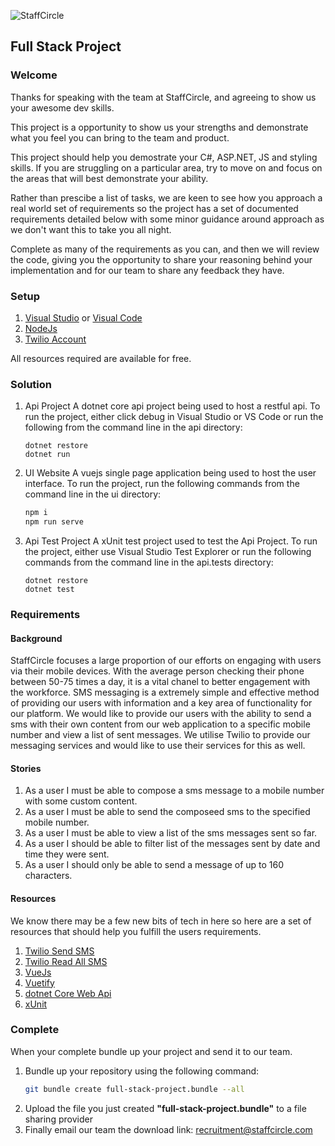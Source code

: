 ![StaffCircle](https://www.staffcircle.com/wp-content/uploads/2018/01/logo.png "StaffCircle")

## Full Stack Project

### Welcome
Thanks for speaking with the team at StaffCircle, and agreeing to show us your awesome dev skills.

This project is a opportunity to show us your strengths and demonstrate what you feel you can bring to the team and product. 

This project should help you demostrate your C\#, ASP.NET, JS and styling skills. If you are struggling on a particular area, try to 
move on and focus on the areas that will best demonstrate your ability.

Rather than prescibe a list of tasks, we are keen to see how you approach a real world set of requirements so the project has a set of documented requirements detailed below with some minor guidance around approach as we don't want this to take you all night.

Complete as many of the requirements as you can, and then we will review the code, giving you the opportunity to share your reasoning behind your implementation and for our team to share any feedback they have.

### Setup
1. [Visual Studio](https://visualstudio.microsoft.com/thank-you-downloading-visual-studio/?sku=Community&rel=15) or [Visual Code](https://code.visualstudio.com/docs?dv=win&wt.mc_id=DX_841432&sku=codewin)
2. [NodeJs](https://nodejs.org/en/)
3. [Twilio Account](https://www.twilio.com/try-twilio)

All resources required are available for free.

### Solution
1. Api Project
A dotnet core api project being used to host a restful api. To run the project, either click debug in Visual Studio or VS Code or run the following from the command line in the api directory: 
    ```
	dotnet restore
	dotnet run
	```
2. UI Website
A vuejs single page application being used to host the user interface. To run the project, run the following commands from the command line in the ui directory:
    ```bash
	npm i
	npm run serve
	```
3. Api Test Project
A xUnit test project used to test the Api Project. To run the project, either use Visual Studio Test Explorer or run the following commands from the command line in the api.tests directory:
    ```
	dotnet restore
	dotnet test
	```
### Requirements
#### Background
StaffCircle focuses a large proportion of our efforts on engaging with users via their mobile devices. 
With the average person checking their phone between 50-75 times a day, it is a vital chanel to better engagement with the workforce. 
SMS messaging is a extremely simple and effective method of providing our users with information and a key area of functionality for our platform.
We would like to provide our users with the ability to send a sms with their own content from our web application to a specific mobile number and view a list of sent messages.
We utilise Twilio to provide our messaging services and would like to use their services for this as well.

#### Stories
1. As a user I must be able to compose a sms message to a mobile number with some custom content.
2. As a user I must be able to send the composeed sms to the specified mobile number.
3. As a user I must be able to view a list of the sms messages sent so far.
4. As a user I should be able to filter list of the messages sent by date and time they were sent.
5. As a user I should only be able to send a message of up to 160 characters.

#### Resources
We know there may be a few new bits of tech in here so here are a set of resources that should help you fulfill the users requirements.
1. [Twilio Send SMS](https://www.twilio.com/docs/sms/send-messages)
2. [Twilio Read All SMS](https://www.twilio.com/docs/sms/api/message#read-multiple-message-resources)
3. [VueJs](https://vuejs.org/)
4. [Vuetify](https://vuetifyjs.com/)
5. [dotnet Core Web Api](https://docs.microsoft.com/en-us/aspnet/core/tutorials/first-web-api?view=aspnetcore-2.1)
6. [xUnit](https://docs.microsoft.com/en-us/aspnet/core/mvc/controllers/testing?view=aspnetcore-2.1)
        
### Complete
When your complete bundle up your project and send it to our team.
1. Bundle up your repository using the following command:
    ```bash
    git bundle create full-stack-project.bundle --all
    ```
2. Upload the file you just created **"full-stack-project.bundle"** to a file sharing provider
3. Finally email our team the download link: recruitment@staffcircle.com
